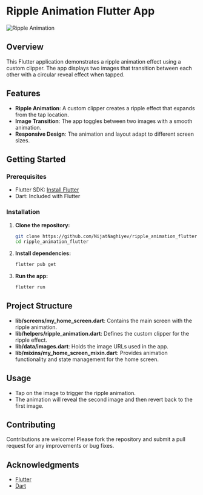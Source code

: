 # Ripple Animation Flutter App

![Ripple Animation](https://github.com/user-attachments/assets/45002b6e-c46f-43a6-ac56-4aa1d68dc8c9)

## Overview

This Flutter application demonstrates a ripple animation effect using a custom clipper. The app displays two images that transition between each other with a circular reveal effect when tapped.

## Features

- **Ripple Animation**: A custom clipper creates a ripple effect that expands from the tap location.
- **Image Transition**: The app toggles between two images with a smooth animation.
- **Responsive Design**: The animation and layout adapt to different screen sizes.

## Getting Started

### Prerequisites

- Flutter SDK: [Install Flutter](https://flutter.dev/docs/get-started/install)
- Dart: Included with Flutter

### Installation

1. **Clone the repository:**

   ```bash
   git clone https://github.com/NijatNaghiyev/ripple_animation_flutter.git
   cd ripple_animation_flutter
   ```

2. **Install dependencies:**

   ```bash
   flutter pub get
   ```

3. **Run the app:**

   ```bash
   flutter run
   ```

## Project Structure

- **lib/screens/my_home_screen.dart**: Contains the main screen with the ripple animation.
- **lib/helpers/ripple_animation.dart**: Defines the custom clipper for the ripple effect.
- **lib/data/images.dart**: Holds the image URLs used in the app.
- **lib/mixins/my_home_screen_mixin.dart**: Provides animation functionality and state management for the home screen.

## Usage

- Tap on the image to trigger the ripple animation.
- The animation will reveal the second image and then revert back to the first image.

## Contributing

Contributions are welcome! Please fork the repository and submit a pull request for any improvements or bug fixes.


## Acknowledgments

- [Flutter](https://flutter.dev/)
- [Dart](https://dart.dev/)
